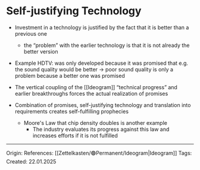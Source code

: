 # Self-justifying Technology

- Investment in a technology is justified by the fact that it is better than a previous one
	- the “problem” with the earlier technology is that it is not already the better version
- Example HDTV: was only developed because it was promised that e.g. the sound quality would be better -> poor sound quality is only a problem because a better one was promised

- The vertical coupling of the [[Ideogram]] “technical progress” and earlier breakthroughs forces the actual realization of promises

- Combination of promises, self-justifying technology and translation into requirements creates self-fulfilling prophecies
	- Moore's Law that chip density doubles is another example
		- The industry evaluates its progress against this law and increases efforts if it is not fulfilled

---

Origin: 
References: [[Zettelkasten/🟢Permanent/Ideogram|Ideogram]]
Tags: 
Created: 22.01.2025

